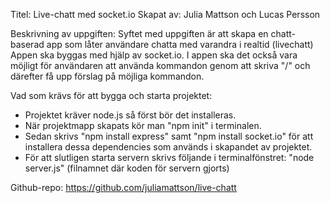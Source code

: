 Titel: Live-chatt med socket.io
Skapat av: Julia Mattson och Lucas Persson

Beskrivning av uppgiften:
Syftet med uppgiften är att skapa en chatt-baserad app som låter användare chatta med varandra i realtid (livechatt)
Appen ska byggas med hjälp av socket.io. 
I appen ska det också vara möjligt för användaren att använda kommandon genom att skriva "/" och därefter få upp förslag på möjliga kommandon.

Vad som krävs för att bygga och starta projektet:
- Projektet kräver node.js så först bör det installeras.
- När projektmapp skapats kör man "npm init" i terminalen.
- Sedan skrivs "npm install express" samt "npm install socket.io" för att installera 
dessa dependencies som används i skapandet av projektet.
- För att slutligen starta servern skrivs följande i terminalfönstret: "node server.js" (filnamnet där koden för servern gjorts)

Github-repo: https://github.com/juliamattson/live-chatt



